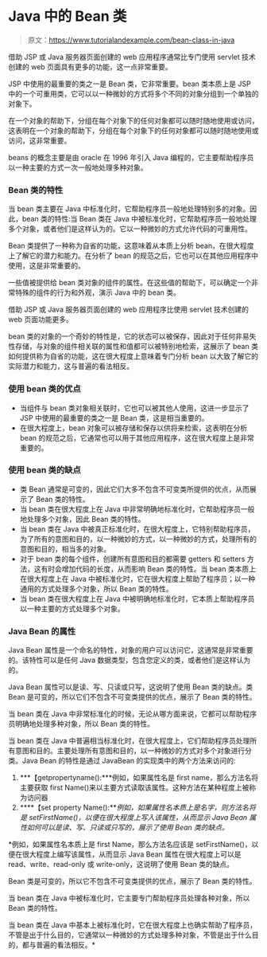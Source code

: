 # Java 中的 Bean 类

> 原文：<https://www.tutorialandexample.com/bean-class-in-java>

借助 JSP 或 Java 服务器页面创建的 web 应用程序通常比专门使用 servlet 技术创建的 web 页面具有更多的功能，这一点非常重要。

JSP 中使用的最重要的类之一是 Bean 类，它非常重要。bean 类本质上是 JSP 中的一个可重用类，它可以以一种微妙的方式将多个不同的对象分组到一个单独的对象下。

在一个对象的帮助下，分组在每个对象下的任何对象都可以随时随地使用或访问，这表明在一个对象的帮助下，分组在每个对象下的任何对象都可以随时随地使用或访问，这非常重要。

beans 的概念主要是由 oracle 在 1996 年引入 Java 编程的，它主要帮助程序员以一种主要的方式一次一般地处理多种对象。

### Bean 类的特性

当 bean 类主要在 Java 中标准化时，它帮助程序员一般地处理特别多的对象。因此，bean 类的特性:当 Bean 类在 Java 中被标准化时，它帮助程序员一般地处理多个对象，或者他们是这样认为的。它以一种微妙的方式允许代码的可重用性。

Bean 类提供了一种称为自省的功能，这意味着从本质上分析 bean，在很大程度上了解它的潜力和能力。在分析了 bean 的规范之后，它也可以在其他应用程序中使用，这是非常重要的。

一些值被提供给 bean 类对象的组件的属性。在这些值的帮助下，可以确定一个非常特殊的组件的行为和外观，演示 Java 中的 bean 类。

借助 JSP 或 Java 服务器页面创建的 web 应用程序比使用 servlet 技术创建的 web 页面功能更多。

bean 类的对象的一个奇妙的特性是，它的状态可以被保存，因此对于任何非易失性存储，与对象的组件相关联的属性和值都可以被特别地检索，这展示了 bean 类如何提供称为自省的功能，这在很大程度上意味着专门分析 bean 以大致了解它的实际潜力和能力，这与普遍的看法相反。

### 使用 bean 类的优点

*   当组件与 bean 类对象相关联时，它也可以被其他人使用，这进一步显示了 JSP 中使用的最重要的类之一是 Bean 类，这是相当重要的。
*   在很大程度上，bean 对象可以被存储和保存以供将来检索，这表明在分析 bean 的规范之后，它通常也可以用于其他应用程序，这在很大程度上是非常重要的。

### 使用 bean 类的缺点

*   类 Bean 通常是可变的，因此它们大多不包含不可变类所提供的优点，从而展示了 Bean 类的特性。
*   当 bean 类在很大程度上在 Java 中非常明确地标准化时，它帮助程序员一般地处理多个对象，因此 Bean 类的特性。
*   当 bean 类在 Java 中被真正标准化时，在很大程度上，它特别帮助程序员，为了所有的意图和目的，以一种微妙的方式，以一种微妙的方式，处理所有的意图和目的，相当多的对象。
*   对于 bean 类的每个组件，创建所有意图和目的都需要 getters 和 setters 方法，这有时会增加代码的长度，从而影响 Bean 类的特性。当 bean 类本质上在很大程度上在 Java 中被标准化时，它在很大程度上帮助了程序员；以一种通用的方式处理多个对象，所以 Bean 类的特性。
*   当 bean 类在很大程度上在 Java 中被明确地标准化时，它本质上帮助程序员以一种主要的方式处理多个对象。

### Java Bean 的属性

Java Bean 属性是一个命名的特性，对象的用户可以访问它，这通常是非常重要的。该特性可以是任何 Java 数据类型，包含您定义的类，或者他们是这样认为的。

Java Bean 属性可以是读、写、只读或只写，这说明了使用 Bean 类的缺点。类 Bean 是可变的，所以它们不包含不可变类提供的优点，展示了 Bean 类的特性。

当 bean 类在 Java 中非常标准化的时候，无论从哪方面来说，它都可以帮助程序员明确地处理多种对象，所以 Bean 类的特性。

当 bean 类在 Java 中普遍相当标准化时，在很大程度上，它们帮助程序员处理所有意图和目的。主要处理所有意图和目的，以一种微妙的方式对多个对象进行分类。Java Bean 的特性是通过 JavaBean 的实现类中的两个方法来访问的:

1.  ***【getpropertyname():***例如，如果属性名是 first name，那么方法名将主要获取 first Name()来以主要方式读取该属性。这种方法在某种程度上被称为访问器
2.  ****【set property Name():***例如，如果属性名本质上是名字，则方法名将是 setFirstName()，以便在很大程度上写入该属性，从而显示 Java Bean 属性如何可以是读、写、只读或只写的，展示了使用 Bean 类的缺点。*

 *例如，如果属性名本质上是 first Name，那么方法名应该是 setFirstName()，以便在很大程度上编写该属性，从而显示 Java Bean 属性在很大程度上可以是 read、write、read-only 或 write-only，这说明了使用 Bean 类的缺点。

Bean 类是可变的，所以它不包含不可变类提供的优点，展示了 Bean 类的特性。

当 bean 类在 Java 中被标准化时，它主要专门帮助程序员处理各种对象，所以 Bean 类的特性。

当 bean 类在 Java 中基本上被标准化时，它在很大程度上也确实帮助了程序员，不管是出于什么目的，它通常以一种微妙的方式处理多种对象，不管是出于什么目的，都与普遍的看法相反。*
